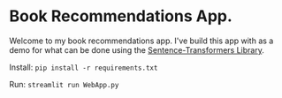 # Book Recommendations App.

Welcome to my book recommendations app. I've build this app with as a demo for what can be done using the [Sentence-Transformers Library](https://www.sbert.net/).

Install:
`pip install -r requirements.txt`

Run: `streamlit run WebApp.py`
